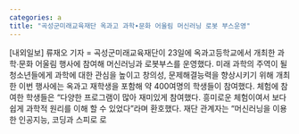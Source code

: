 ```yaml
---
categories: a
title: "곡성군미래교육재단 옥과고 과학∙문화 어울림 머신러닝 로봇 부스운영"
---
```

[내외일보] 류재오 기자 = 곡성군미래교육재단이 23일에 옥과고등학교에서 개최한 과학∙문화 어울림 행사에 참여해 머신러닝과 로봇부스를 운영했다. 미래 과학의 주역이 될 청소년들에게 과학에 대한 관심을 높이고 창의성, 문제해결능력을 향상시키기 위해 개최한 이번 행사에는 옥과고 재학생을 포함해 약 400여명의 학생들이 참여했다. 체험에 참여한 학생들은 “다양한 프로그램이 많아 재미있게 참여했다. 흥미로운 체험이여서 보다 쉽게 과학적 원리를 이해 할 수 있었다”라며 환호했다. 재단 관계자는 “머신러닝을 이용한 인공지능, 코딩과 스피로 로